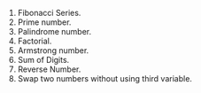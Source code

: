 1) Fibonacci Series.
2) Prime number.
3) Palindrome number.
4) Factorial.
5) Armstrong number.
6) Sum of Digits.
7) Reverse Number.
8) Swap two numbers without using third variable.
